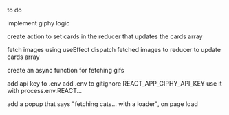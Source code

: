 to do

implement giphy logic

create action to set cards in the reducer that updates the cards array

fetch images using useEffect
dispatch fetched images to reducer to update cards array

create an async function for fetching gifs

add api key to .env
add .env to gitignore
REACT_APP_GIPHY_API_KEY
use it with process.env.REACT...

add a popup that says "fetching cats... with a loader", on page load
